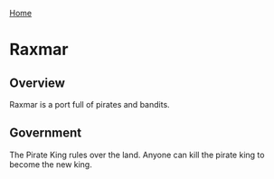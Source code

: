 [Home](../../README.md)

# Raxmar

## Overview

Raxmar is a port full of pirates and bandits. 

## Government 

The Pirate King rules over the land. Anyone can kill the pirate king to become the new king. 